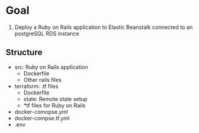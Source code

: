 # Goal
1. Deploy a Ruby on Rails application to Elastic Beanstalk connected to an postgreSQL RDS instance

## Structure
  - src: Ruby on Rails application
    - Dockerfile
    - Other rails files
  - terraform: .tf files
    - Dockerfile
    - state: Remote state setup
    - *tf files for Ruby on Rails
  - docker-comopse.yml
  - docker-compse.tf.yml
  - .env
